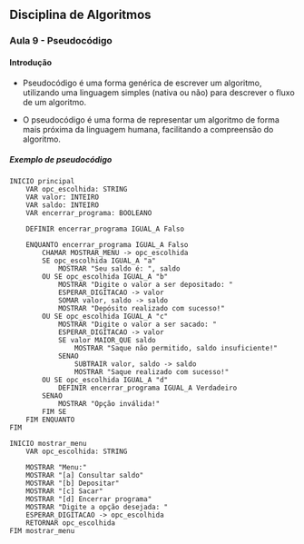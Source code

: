 ## Disciplina de Algoritmos

### Aula 9 - Pseudocódigo

#### Introdução

- Pseudocódigo é uma forma genérica de escrever um algoritmo, utilizando uma linguagem simples (nativa ou não) para descrever o fluxo de um algoritmo.

- O pseudocódigo é uma forma de representar um algoritmo de forma mais próxima da linguagem humana, facilitando a compreensão do algoritmo.

##### Exemplo de pseudocódigo

    INICIO principal
        VAR opc_escolhida: STRING
        VAR valor: INTEIRO
        VAR saldo: INTEIRO
        VAR encerrar_programa: BOOLEANO

        DEFINIR encerrar_programa IGUAL_A Falso

        ENQUANTO encerrar_programa IGUAL_A Falso
            CHAMAR MOSTRAR_MENU -> opc_escolhida
            SE opc_escolhida IGUAL_A "a"
                MOSTRAR "Seu saldo é: ", saldo
            OU SE opc_escolhida IGUAL_A "b"
                MOSTRAR "Digite o valor a ser depositado: "
                ESPERAR_DIGITACAO -> valor
                SOMAR valor, saldo -> saldo
                MOSTRAR "Depósito realizado com sucesso!"
            OU SE opc_escolhida IGUAL_A "c"
                MOSTRAR "Digite o valor a ser sacado: "
                ESPERAR_DIGITACAO -> valor
                SE valor MAIOR_QUE saldo
                    MOSTRAR "Saque não permitido, saldo insuficiente!"
                SENAO
                    SUBTRAIR valor, saldo -> saldo
                    MOSTRAR "Saque realizado com sucesso!"
            OU SE opc_escolhida IGUAL_A "d"
                DEFINIR encerrar_programa IGUAL_A Verdadeiro
            SENAO
                MOSTRAR "Opção inválida!"
            FIM SE
        FIM ENQUANTO
    FIM

    INICIO mostrar_menu
        VAR opc_escolhida: STRING
        
        MOSTRAR "Menu:"
        MOSTRAR "[a] Consultar saldo"
        MOSTRAR "[b] Depositar"
        MOSTRAR "[c] Sacar"
        MOSTRAR "[d] Encerrar programa"
        MOSTRAR "Digite a opção desejada: "
        ESPERAR_DIGITACAO -> opc_escolhida
        RETORNAR opc_escolhida
    FIM mostrar_menu